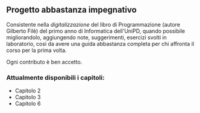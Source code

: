 ## Progetto abbastanza impegnativo 

Consistente nella _digitalizzazione_ del libro di Programmazione (autore Gilberto Filè) del primo anno di Informatica dell'UniPD, quando possibile migliorandolo, aggiungendo note, suggerimenti, esercizi svolti in laboratorio, così da avere una guida abbastanza
completa per chi affronta il corso per la prima volta.

Ogni contributo è ben accetto.

### Attualmente disponibili i capitoli:
* Capitolo 2
* Capitolo 3
* Capitolo 6
